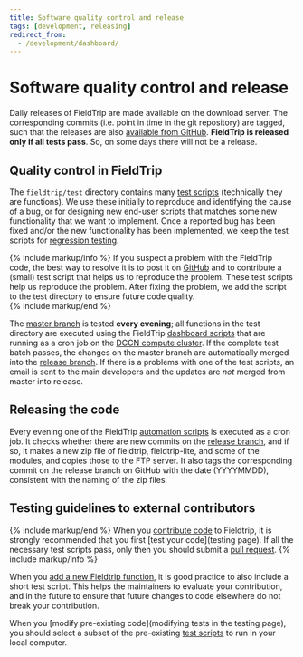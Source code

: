 ```yaml
---
title: Software quality control and release 
tags: [development, releasing]
redirect_from:
  - /development/dashboard/
---
```


# Software quality control and release 


 Daily releases of FieldTrip are made available on the download server. The corresponding commits (i.e. point in time in the git repository) are tagged, such that the releases are also [available from GitHub](https://github.com/fieldtrip/fieldtrip/releases). **FieldTrip is released only if all tests pass**. So, on some days there will not be a release.

## Quality control in FieldTrip

The `fieldtrip/test` directory contains many [test scripts](https://github.com/fieldtrip/fieldtrip/tree/master/test) (technically they are functions). We use these initially to reproduce and identifying the cause of a bug, or for designing new end-user scripts that matches some new functionality that we want to implement. Once a reported bug has been fixed and/or the new functionality has been implemented, we keep the test scripts for [regression testing](https://en.wikipedia.org/wiki/Regression_testing).

{% include markup/info %}
If you suspect a problem with the FieldTrip code, the best way to resolve it is to post it on [GitHub](https://github.com/fieldtrip/fieldtrip/issues) and to contribute a (small) test script that helps us to reproduce the problem. These test scripts help us reproduce the problem. After fixing the problem, we add the script to the test directory to ensure future code quality.  
{% include markup/end %}

The [master branch](https://github.com/fieldtrip/fieldtrip/tree/master) is tested **every evening**; all functions in the test directory are executed using the FieldTrip [dashboard scripts](https://github.com/fieldtrip/dashboard) that are running as a cron job on the [DCCN compute cluster](https://dccn-hpc-wiki.readthedocs.io). If the complete test batch passes, the changes on the master branch are automatically merged into the [release branch](https://github.com/fieldtrip/fieldtrip/tree/release). If there is a problems with one of the test scripts, an email is sent to the main developers and the updates are *not* merged from master into release.

## Releasing the code
Every evening one of the FieldTrip [automation scripts](https://github.com/fieldtrip/automation) is executed as a cron job. It checks whether there are new commits on the [release branch](https://github.com/fieldtrip/fieldtrip/tree/release), and if so, it makes a new zip file of fieldtrip, fieldtrip-lite, and some of the modules, and copies those to the FTP server. It also tags the corresponding commit on the release branch on GitHub with the date (YYYYMMDD), consistent with the naming of the zip files.

## Testing guidelines to external contributors
{% include markup/end %}
When you [contribute code](/development/contribute) to Fieldtrip, it is strongly recommended that you first [test your code](testing page). If all the necessary test scripts pass, only then you should submit a [pull request](https://github.com/fieldtrip/fieldtrip/pulls).
{% include markup/info %}

When you [add a new Fieldtrip function](/development/testing#testing), it is good practice to also include a short test script. This helps the maintainers to evaluate your contribution, and in the future to ensure that future changes to code elsewhere do not break your contribution.

When you [modify pre-existing code](modifying tests in the testing page), you should select a subset of the pre-existing [test scripts](https://github.com/fieldtrip/fieldtrip/tree/master/test) to run in your local computer.

